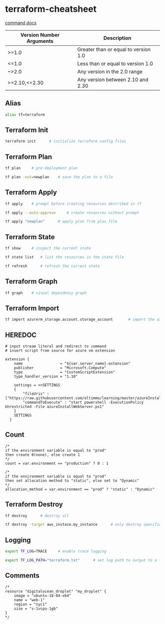# terraform-cheatsheet

[command docs](https://www.terraform.io/docs/commands/)

Version Number Arguments | Description  
------- | ----------------  
\>=1.0 | Greater than or equal to version 1.0  
<=1.0 | Less than or equal to version 1.0  
~>2.0 | Any version in the 2.0 range  
\>=2.10,<=2.30 | Any version between 2.10 and 2.30  

## Alias
```bash
alias tf=terraform
```

## Terraform Init
```bash
terraform init      # initialize terraform config files
```

## Terraform Plan
```bash
tf plan     # pre-deployment plan

tf plan -out=newplan    # save the plan to a file
```

## Terraform Apply
```bash
tf apply    # prompt before creating resources described in tf

tf apply --auto-approve     # create resources without prompt

tf apply "newplan"      # apply plan from plan file
```

## Terraform State
```bash
tf show     # inspect the current state

tf state list   # list the resources in the state file

tf refresh      # refresh the current state
```

## Terraform Graph
```bash
tf graph    # visual dependency graph
```

## Terraform Import
```bash
tf import azurerm_storage.account.storage_account       # import the azure storage account specified in tf
```

## HEREDOC
```hcl
# input stream literal and redirect to command
# insert script from source for azure vm extension

extension {
    name                 = "${var.server_name}-extension"
    publisher            = "Microsoft.Compute"
    type                 = "CustomScriptExtension"
    type_handler_version = "1.10"

    settings = <<SETTINGS
    {
        "fileUris" : ["https://raw.githubusercontent.com/eltimmo/learning/master/azureInstallWebServer.ps1"],
        "commandToExecute" : "start powershell -ExecutionPolicy Unrestricted -File azureInstallWebServer.ps1"
    }
    SETTINGS
  }
```

## Count
```hcl
/* 
if the environment variable is equal to "prod"
then create 0(none), else create 1
*/
count = var.environment == "production" ? 0 : 1

/*
if the environment variable is equal to "prod"
then set allocation method to "static", else set to "Dynamic"
*/
allocation_method = var.environment == "prod" ? "static" : "Dynamic"
```

## Terraform Destroy
```bash
tf destroy      # destroy all

tf destroy -target aws_instace.my_instance      # only destroy specific resource
```

## Logging
```bash
export TF_LOG=TRACE     # enable trace logging

export TF_LOG_PATH="terraform.txt"      # set log path to output to a file
```

## Comments
```hcl
/*
resource "digitalocean_droplet" "my_droplet" {
    image = "ubuntu-18-04-x64"
    name = "web-1"
    region = "nyc1"
    size = "s-1vcpu-1gb"
}
*/
```